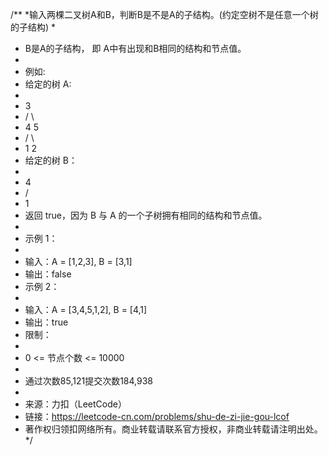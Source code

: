 /**
 *输入两棵二叉树A和B，判断B是不是A的子结构。(约定空树不是任意一个树的子结构)
 *
 * B是A的子结构， 即 A中有出现和B相同的结构和节点值。
 *
 * 例如:
 * 给定的树 A:
 *
 *  3
 * / \
 * 4  5
 *  / \
 * 1  2
 * 给定的树 B：
 *
 * 4
 *  /
 * 1
 * 返回 true，因为 B 与 A 的一个子树拥有相同的结构和节点值。
 *
 * 示例 1：
 *
 * 输入：A = [1,2,3], B = [3,1]
 * 输出：false
 * 示例 2：
 *
 * 输入：A = [3,4,5,1,2], B = [4,1]
 * 输出：true
 * 限制：
 *
 * 0 <= 节点个数 <= 10000
 *
 * 通过次数85,121提交次数184,938
 *
 * 来源：力扣（LeetCode）
 * 链接：https://leetcode-cn.com/problems/shu-de-zi-jie-gou-lcof
 * 著作权归领扣网络所有。商业转载请联系官方授权，非商业转载请注明出处。
 */
